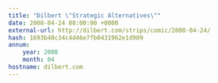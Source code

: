 ```yaml
---
title: "Dilbert \"Strategic Alternatives\""
date: 2008-04-24 08:00:00 +0000
external-url: http://dilbert.com/strips/comic/2008-04-24/
hash: 1693b48c34c4d46e7fb0431962e1d909
annum:
    year: 2008
    month: 04
hostname: dilbert.com
---
```



